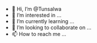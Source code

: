 - 👋 Hi, I’m @Tunsalwa
- 👀 I’m interested in ...
- 🌱 I’m currently learning ...
- 💞️ I’m looking to collaborate on ...
- 📫 How to reach me ...

<!---
Tunsalwa/Tunsalwa is a ✨ special ✨ repository because its `README.md` (this file) appears on your GitHub profile.
You can click the Preview link to take a look at your changes.
--->
